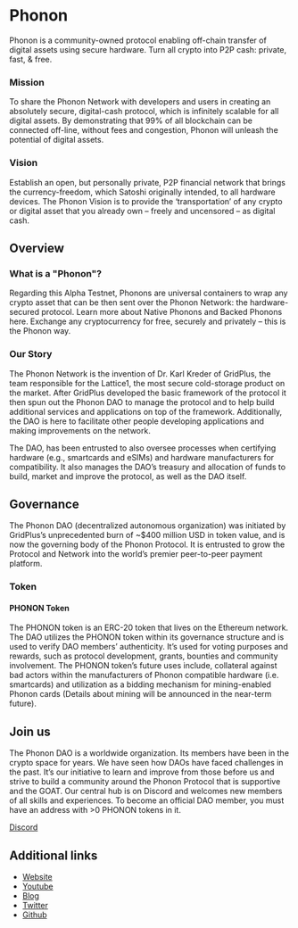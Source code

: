 # Phonon

Phonon is a community-owned protocol enabling off-chain transfer of digital assets using secure hardware. Turn all crypto into P2P cash: private, fast, & free.

### Mission
To share the Phonon Network with developers and users in creating an absolutely secure, digital-cash protocol, which is infinitely scalable for all digital assets. By demonstrating that 99% of all blockchain can be connected off-line, without fees and congestion, Phonon will unleash the potential of digital assets.

### Vision
Establish an open, but personally private, P2P financial network that brings the currency-freedom, which Satoshi originally intended, to all hardware devices. The Phonon Vision is to provide the ‘transportation’ of any crypto or digital asset that you already own – freely and uncensored – as digital cash.

## Overview

### What is a "Phonon"?
Regarding this Alpha Testnet, Phonons are universal containers to wrap any crypto asset that can be then sent over the Phonon Network: the hardware-secured protocol. Learn more about Native Phonons and Backed Phonons here. Exchange any cryptocurrency for free, securely and privately – this is the Phonon way.

### Our Story

The Phonon Network is the invention of Dr. Karl Kreder of GridPlus, the team responsible for the Lattice1, the most secure cold-storage product on the market. After GridPlus developed the basic framework of the protocol it then spun out the Phonon DAO to manage the protocol and to help build additional services and applications on top of the framework. Additionally, the DAO is here to facilitate other people developing applications and making improvements on the network.

The DAO, has been entrusted to also oversee processes when certifying hardware (e.g., smartcards and eSIMs) and hardware manufacturers for compatibility. It also manages the DAO’s treasury and allocation of funds to build, market and improve the protocol, as well as the DAO itself.

## Governance

The Phonon DAO (decentralized autonomous organization) was initiated by GridPlus’s unprecedented burn of ~$400 million USD in token value, and is now the governing body of the Phonon Protocol. It is entrusted to grow the Protocol and Network into the world’s premier peer-to-peer payment platform.

### Token

#### PHONON Token
The PHONON token is an ERC-20 token that lives on the Ethereum network. The DAO utilizes the PHONON token within its governance structure and is used to verify DAO members’ authenticity. It’s used for voting purposes and rewards, such as protocol development, grants, bounties and community involvement. The PHONON token’s future uses include, collateral against bad actors within the manufacturers of Phonon compatible hardware (i.e. smartcards) and utilization as a bidding mechanism for mining-enabled Phonon cards (Details about mining will be announced in the near-term future).

## Join us

The Phonon DAO is a worldwide organization. Its members have been in the crypto space for years. We have seen how DAOs have faced challenges in the past. It’s our initiative to learn and improve from those before us and strive to build a community around the Phonon Protocol that is supportive and the GOAT. Our central hub is on Discord and welcomes new members of all skills and experiences. To become an official DAO member, you must have an address with >0 PHONON tokens in it.

[Discord](https://discord.gg/ungcMWNSwC)

## Additional links

* [Website](https://phonon.network/)
* [Youtube](https://www.youtube.com/channel/UC2gzPYzopWgH1bMWROR3cIg)
* [Blog](https://blog.phonon.network/)
* [Twitter](https://twitter.com/PhononDAO)
* [Github](https://github.com/PhononDAO/)